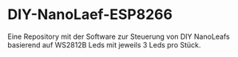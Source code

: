 # DIY-NanoLaef-ESP8266
Eine Repository mit der Software zur Steuerung von DIY NanoLeafs basierend auf WS2812B Leds mit jeweils 3 Leds pro Stück.
